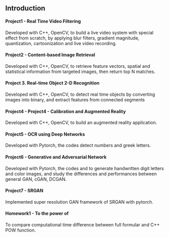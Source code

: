 Introduction
------------
#### Project1 - Real Time Video Filtering
Developed with C++, OpenCV, to build a live video system with special effect from scratch, by applying blur filters, gradient magnitude, quantization, cartoonization and live video recording.

#### Project2 - Content-based Image Retrieval
Developed with C++, OpenCV, to retrieve feature vectors, spatial and statistical information from targeted images, then return top N matches.

#### Project 3. Real-time Object 2-D Recognition
Developed with C++, OpenCV, to detect real time objects by converting images into binary, and extract features from connected segments

#### Project4 - Project4 - Calibration and Augmented Reality
Developed with C++, OpenCV, to build an augmented reality application.

#### Project5 - OCR using Deep Networks
Developed with Pytorch, the codes detect numbers and greek letters.

#### Project6 - Generative and Adversarial Network
Developed with Pytorch, the codes and to generate handwritten digit letters and color images, and study the differences and performances between general GAN, cGAN, DCGAN.

#### Project7 - SRGAN
Implemented super resolution GAN framework of SRGAN with pytorch.

#### Homework1 - To the power of
To compare computational time difference between full formular and C++ POW function.



